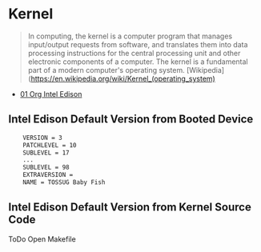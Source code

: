# Kernel

> In computing, the kernel is a computer program that manages input/output requests from software, and translates them into data processing instructions for the central processing unit and other electronic components of a computer. The kernel is a fundamental part of a modern computer's operating system. [Wikipedia](https://en.wikipedia.org/wiki/Kernel_(operating_system)

- [01 Org Intel Edison](https://github.com/01org/edison-linux)

## Intel Edison Default Version from Booted Device

```sh
    VERSION = 3
    PATCHLEVEL = 10
    SUBLEVEL = 17
    ...
    SUBLEVEL = 98
    EXTRAVERSION =
    NAME = TOSSUG Baby Fish
```

## Intel Edison Default Version from Kernel Source Code

ToDo Open Makefile